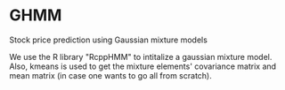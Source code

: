 # GHMM
Stock price prediction using Gaussian mixture models

We use the R library "RcppHMM" to intitalize a gaussian mixture model. Also, kmeans is used to get the mixture elements' covariance matrix and mean matrix (in case one wants to go all from scratch).
